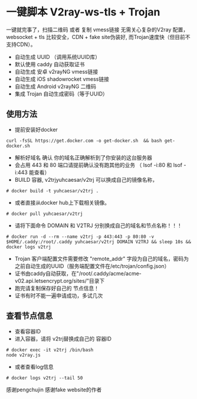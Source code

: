 # 一键脚本 V2ray-ws-tls + Trojan 

一键就完事了，扫描二维码 或者 复制 vmess链接 无需关心复杂的V2ray 配置，websocket + tls 比较安全，CDN + fake site伪装好, 而Trojan速度快（但目前不支持CDN）。

* 自动生成 UUID （调用系统UUID库）
* 默认使用 caddy 自动获取证书
* 自动生成 安卓 v2rayNG vmess链接
* 自动生成 iOS shadowrocket vmess链接
* 自动生成 Android v2rayNG 二维码
* 集成 Trojan 自动生成密码（等于UUID）

## 使用方法

 * 提前安装好docker
 ```
 curl -fsSL https://get.docker.com -o get-docker.sh  && bash get-docker.sh
 ```
 * 解析好域名 确认 你的域名正确解析到了你安装的这台服务器
 * 会占用 443 和 80 端口请提前确认没有跑其他的业务 （ lsof -i:80 和 lsof -i:443 能查看）
 * BUILD 容器, v2trjyuhcaesar/v2trj 可以换成自己的镜像名称，
 ```
 # docker build -t yuhcaesar/v2trj .
 ```
 * 或者直接从docker hub上下载相关镜像。
 ```
 # docker pull yuhcaesar/v2trj 
 ```

 * 请将下面命令 DOMAIN 和 V2TRJ 分别换成自己的域名和节点名称！！！

 ```
 # docker run -d --rm --name v2trj -p 443:443 -p 80:80 -v $HOME/.caddy:/root/.caddy yuhcaesar/v2trj DOMAIN V2TRJ && sleep 10s && docker logs v2trj
 ```

 * Trojan 客户端配置文件需要修改 "remote_addr" 字段为自己的域名，密码为之前自动生成的UUID（服务端配置文件在/etc/trojan/config.json）
 * 证书由caddy自动获取，在"/root/.caddy/acme/acme-v02.api.letsencrypt.org/sites/"目录下
 * 跑完请复制保存好自己的 节点信息！
 * 证书有时不能一遍申请成功，多试几次

## 查看节点信息

 * 查看容器ID
 * 进入容器，请将 v2trj替换成自己的 容器ID
 ```
 # docker exec -it v2trj /bin/bash
 node v2ray.js
 ```

 * 或者查看log信息
 ```
 # docker logs v2trj --tail 50
 ```

感谢pengchujin 感谢fake website的作者
